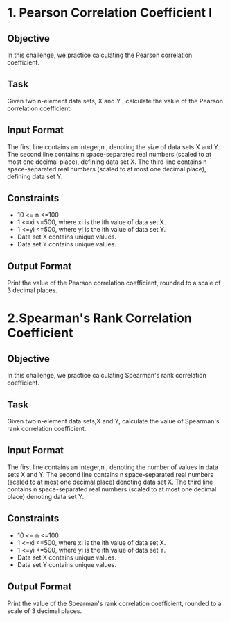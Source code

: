 # 1. Pearson Correlation Coefficient I


<h2>Objective</h2>
In this challenge, we practice calculating the Pearson correlation coefficient.

<h2>Task</h2>
Given two n-element data sets, X and Y , calculate the value of the Pearson correlation coefficient.
<h2>Input Format</h2>

The first line contains an integer,n , denoting the size of data sets X and Y.
The second line contains n space-separated real numbers (scaled to at most one decimal place), defining data set X.
The third line contains n space-separated real numbers (scaled to at most one decimal place), defining data set Y.

<h2>Constraints</h2>
<ul>
  <li> 10 <= n <=100</li>
  <li> 1 <=xi <=500, where xi is the ith value of data set X.
  <li> 1 <=yi <=500, where yi is the ith value of data set Y.
  <li>Data set X contains unique values.
  <li>Data set Y contains unique values.
</ul>
<h2>Output Format</h2>

Print the value of the Pearson correlation coefficient, rounded to a scale of 3 decimal places.

# 2.Spearman's Rank Correlation Coefficient

<h2>Objective</h2>
In this challenge, we practice calculating Spearman's rank correlation coefficient. 

<h2>Task</h2>
Given two n-element data sets,X  and Y, calculate the value of Spearman's rank correlation coefficient.

<h2>Input Format</h2>

The first line contains an integer,n , denoting the number of values in data sets X and Y.
The second line contains n space-separated real numbers (scaled to at most one decimal place) denoting data set X.
The third line contains n space-separated real numbers (scaled to at most one decimal place) denoting data set Y.

<h2>Constraints</h2>

<ul>
  <li> 10 <= n <=100</li>
  <li> 1 <=xi <=500, where xi is the ith value of data set X.
  <li> 1 <=yi <=500, where yi is the ith value of data set Y.
  <li>Data set X contains unique values.
  <li>Data set Y contains unique values.
</ul>

<h2>Output Format</h2>

Print the value of the Spearman's rank correlation coefficient, rounded to a scale of 3 decimal places.
